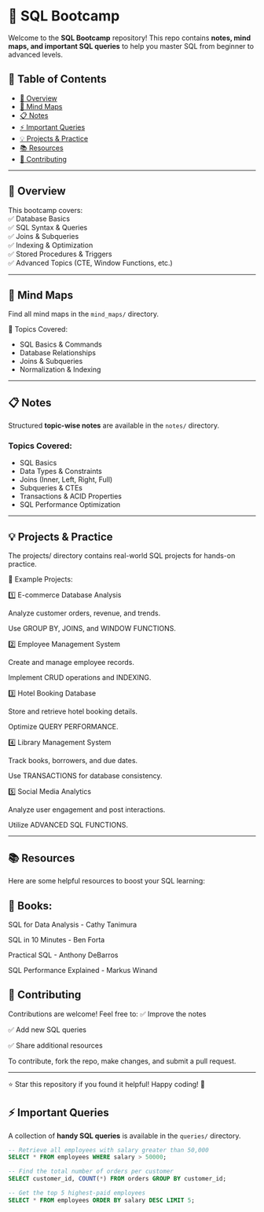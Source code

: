 # 🚀 SQL Bootcamp  

Welcome to the **SQL Bootcamp** repository! This repo contains **notes, mind maps, and important SQL queries** to help you master SQL from beginner to advanced levels.  

## 📌 Table of Contents  

- [📖 Overview](#-overview)  
- [🧠 Mind Maps](#-mind-maps)  
- [📋 Notes](#-notes)  
- [⚡ Important Queries](#-important-queries)  
- [💡 Projects & Practice](#-projects--practice)  
- [📚 Resources](#-resources)  
- [🤝 Contributing](#-contributing)  

---

## 📖 Overview  

This bootcamp covers:  
✅ Database Basics  
✅ SQL Syntax & Queries  
✅ Joins & Subqueries  
✅ Indexing & Optimization  
✅ Stored Procedures & Triggers  
✅ Advanced Topics (CTE, Window Functions, etc.)  

---

## 🧠 Mind Maps  

Find all mind maps in the `mind_maps/` directory.  

📌 Topics Covered:  
- SQL Basics & Commands  
- Database Relationships  
- Joins & Subqueries  
- Normalization & Indexing  

---

## 📋 Notes  

Structured **topic-wise notes** are available in the `notes/` directory.  

### Topics Covered:  
- SQL Basics  
- Data Types & Constraints  
- Joins (Inner, Left, Right, Full)  
- Subqueries & CTEs  
- Transactions & ACID Properties  
- SQL Performance Optimization  

---
## 💡 Projects & Practice

The projects/ directory contains real-world SQL projects for hands-on practice.

🔹 Example Projects:

1️⃣ E-commerce Database Analysis

Analyze customer orders, revenue, and trends.

Use GROUP BY, JOINS, and WINDOW FUNCTIONS.


2️⃣ Employee Management System

Create and manage employee records.

Implement CRUD operations and INDEXING.


3️⃣ Hotel Booking Database

Store and retrieve hotel booking details.

Optimize QUERY PERFORMANCE.


4️⃣ Library Management System

Track books, borrowers, and due dates.

Use TRANSACTIONS for database consistency.


5️⃣ Social Media Analytics

Analyze user engagement and post interactions.

Utilize ADVANCED SQL FUNCTIONS.



---

## 📚 Resources

Here are some helpful resources to boost your SQL learning:

## 📖 Books:

SQL for Data Analysis - Cathy Tanimura

SQL in 10 Minutes - Ben Forta

Practical SQL - Anthony DeBarros

SQL Performance Explained - Markus Winand


## 🤝 Contributing

Contributions are welcome! Feel free to:
✅ Improve the notes

✅ Add new SQL queries

✅ Share additional resources

To contribute, fork the repo, make changes, and submit a pull request.


---

⭐ Star this repository if you found it helpful! Happy coding! 🚀

## ⚡ Important Queries  

A collection of **handy SQL queries** is available in the `queries/` directory.  

```sql
-- Retrieve all employees with salary greater than 50,000
SELECT * FROM employees WHERE salary > 50000;

-- Find the total number of orders per customer
SELECT customer_id, COUNT(*) FROM orders GROUP BY customer_id;

-- Get the top 5 highest-paid employees
SELECT * FROM employees ORDER BY salary DESC LIMIT 5;


